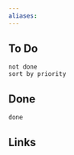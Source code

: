 ```yaml
---
aliases: 
---
```

## To Do
```tasks
not done
sort by priority

```
## Done
```tasks
done
```


## Links